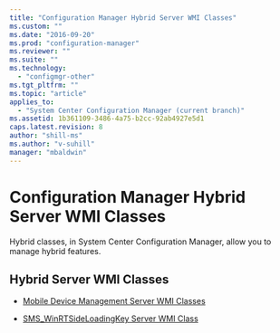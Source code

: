```yaml
---
title: "Configuration Manager Hybrid Server WMI Classes"
ms.custom: ""
ms.date: "2016-09-20"
ms.prod: "configuration-manager"
ms.reviewer: ""
ms.suite: ""
ms.technology: 
  - "configmgr-other"
ms.tgt_pltfrm: ""
ms.topic: "article"
applies_to: 
  - "System Center Configuration Manager (current branch)"
ms.assetid: 1b361109-3486-4a75-b2cc-92ab4927e5d1
caps.latest.revision: 8
author: "shill-ms"
ms.author: "v-suhill"
manager: "mbaldwin"
---
```

# Configuration Manager Hybrid Server WMI Classes
Hybrid classes, in System Center Configuration Manager, allow you to manage hybrid features.  
  
## Hybrid Server WMI Classes  
  
-   [Mobile Device Management Server WMI Classes](../../../develop/reference/mdm/mobile-device-management-server-wmi-classes.md)  
  
-   [SMS_WinRTSideLoadingKey Server WMI Class](../../../develop/reference/mdm/sms_winrtsideloadingkey-server-wmi-class.md)